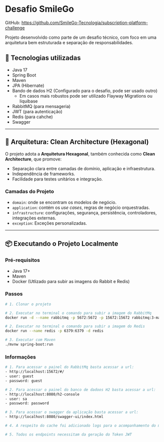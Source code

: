 # Desafio SmileGo

GitHub: https://github.com/SmileGo-Tecnologia/subscription-platform-challenge

Projeto desenvolvido como parte de um desafio técnico, com foco em uma arquitetura bem estruturada e separação de responsabilidades.



## 🚀 Tecnologias utilizadas

- Java 17
- Spring Boot
- Maven
- JPA (Hibernate)
- Bando de dados H2 (Configurado para o desafio, pode ser usado outro)
  - Em casos mais robustos pode ser utilizado Flayway Migrations ou liquibase
- RabbitMQ (para mensageria)
- JWT (para autenticação)
- Redis (para cahche)
- Swagger

---

## 🧱 Arquitetura: Clean Architecture (Hexagonal)

O projeto adota a **Arquitetura Hexagonal**, também conhecida como **Clean Architecture**, que promove:

- Separação clara entre camadas de domínio, aplicação e infraestrutura.
- Independência de frameworks.
- Facilidade para testes unitários e integração.

### Camadas do Projeto
- `domain`: onde se encontram os modelos de negócio.
- `application`: contém os *use cases*, regras de negócio orquestradas.
- `infrastructure`: configurações, segurança, persistência, controladores, integrações externas.
- `exception`: Exceções personalizadas.

---

## 📦 Executando o Projeto Localmente

### Pré-requisitos

- Java 17+
- Maven
- Docker (Utlizado para subir as imagens do Rabbit e Redis)

### Passos

```bash
# 1. Clonar o projeto

# 2. Executar no terminal o comando para subir a imagem do RabbitMq
docker run -d --name rabbitmq -p 5672:5672 -p 15672:15672 rabbitmq:3-management

# 2. Executar no terminal o comando para subir a imagem do Redis
docker run --name redis -p 6379:6379 -d redis

# 3. Executar com Maven
./mvnw spring-boot:run
```

### Informações

```bash
# 1. Para acessar o painel do RabbitMq basta acessar a url:
- http://localhost:15672/#/
- user: guest
- password: guest

# 2. Para acessar o painel do banco de dadoos H2 basta acessar a url:
- http://localhost:8080/h2-console
- user: sa
- password: password

# 3. Para acessar o swagger da aplicação basta acessar a url:
- http://localhost:8080/swagger-ui/index.html

# 4. A respeito do cache foi adicionado logs para o acompanhamento do mesmo

# 5. Todos os endpoints necessitam da geração do Token JWT
```


